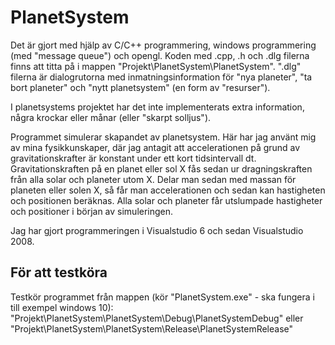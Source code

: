 # PlanetSystem

Det är gjort med hjälp av C/C++ programmering, windows programmering (med "message queue") och opengl. 
Koden med .cpp, .h och .dlg filerna finns att titta på i mappen "Projekt\PlanetSystem\PlanetSystem". 
".dlg" filerna är dialogrutorna med inmatningsinformation för "nya planeter", "ta bort planeter" och "nytt planetsystem" (en form av "resurser"). 

I planetsystems projektet har det inte implementerats extra information, några krockar eller månar (eller "skarpt solljus"). 

Programmet simulerar skapandet av planetsystem. Här har jag använt mig av mina  fysikkunskaper, där jag antagit att accelerationen på grund av gravitationskrafter är konstant under ett kort tidsintervall dt. Gravitationskraften på en planet eller sol X fås sedan ur dragningskraften från alla solar och planeter utom X. Delar man sedan med massan för planeten eller solen X, så får man accelerationen och sedan kan hastigheten och positionen beräknas. Alla solar och planeter får utslumpade hastigheter och positioner i början av simuleringen.

Jag har gjort programmeringen i Visualstudio 6 och sedan Visualstudio 2008. 

## För att testköra

Testkör programmet från mappen (kör "PlanetSystem.exe" - ska fungera i till exempel windows 10):
"Projekt\PlanetSystem\PlanetSystem\Debug\PlanetSystemDebug"
eller
"Projekt\PlanetSystem\PlanetSystem\Release\PlanetSystemRelease"